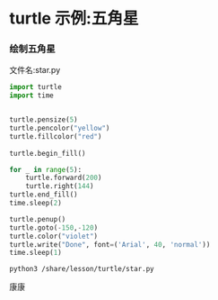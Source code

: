# turtle 示例:五角星

### 绘制五角星

文件名:star.py

```python
import turtle
import time


turtle.pensize(5)
turtle.pencolor("yellow")
turtle.fillcolor("red")
 
turtle.begin_fill()

for _ in range(5):
    turtle.forward(200)
    turtle.right(144)
turtle.end_fill()
time.sleep(2)

turtle.penup()
turtle.goto(-150,-120)
turtle.color("violet")
turtle.write("Done", font=('Arial', 40, 'normal'))
time.sleep(1)
```

```shell
python3 /share/lesson/turtle/star.py
```

康康
